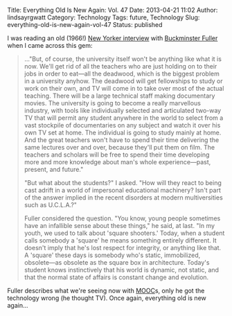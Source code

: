 Title: Everything Old Is New Again: Vol. 47
Date: 2013-04-21 11:02
Author: lindsayrgwatt
Category: Technology
Tags: future, Technology
Slug: everything-old-is-new-again-vol-47
Status: published

I was reading an old (1966!) [New Yorker interview](http://www.newyorker.com/archive/1966/01/08/1966_01_08_035_TNY_CARDS_000279141) with [Buckminster Fuller](http://en.wikipedia.org/wiki/Buckminster_Fuller) when I came across this gem:

> ..."But, of course, the university itself won't be anything like what it is now. We'll get rid of all the teachers who are just holding on to their jobs in order to eat—all the deadwood, which is the biggest problem in a university anyhow. The deadwood will get fellowships to study or work on their own, and TV will come in to take over most of the actual teaching. There will be a large technical staff making documentary movies. The university is going to become a really marvellous industry, with tools like individually selected and articulated two-way TV that will permit any student anywhere in the world to select from a vast stockpile of documentaries on any subject and watch it over his own TV set at home. The individual is going to study mainly at home. And the great teachers won't have to spend their time delivering the same lectures over and over, because they'll put them on film. The teachers and scholars will be free to spend their time developing more and more knowledge about man's whole experience—past, present, and future."
>
> "But what about the students?" I asked. "How will they react to being cast adrift in a world of impersonal educational machinery? Isn't part of the answer implied in the recent disorders at modern multiversities such as U.C.L.A.?"
>
> Fuller considered the question. "You know, young people sometimes have an infallible sense about these things," he said, at last. "In my youth, we used to talk about 'square shooters.' Today, when a student calls somebody a 'square' he means something entirely different. It doesn't imply that he's lost respect for integrity, or anything like that. A 'square' these days is somebody who's static, immobilized, obsolete—as obsolete as the square box in architecture. Today's student knows instinctively that his world is dynamic, not static, and that the normal state of affairs is constant change and evolution.

Fuller describes what we're seeing now with [MOOC](http://en.wikipedia.org/wiki/Massive_open_online_course)s, only he got the technology wrong (he thought TV). Once again, everything old is new again...
